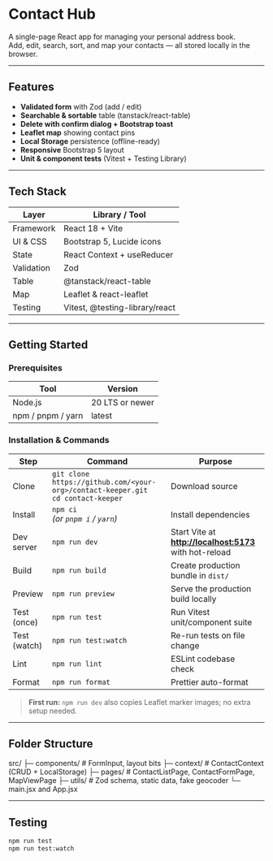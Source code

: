 # Contact Hub 

A single-page React app for managing your personal address book.  
Add, edit, search, sort, and map your contacts — all stored locally in the browser.

---

## Features

- **Validated form** with Zod (add / edit)  
- **Searchable & sortable** table (tanstack/react-table)  
- **Delete with confirm dialog + Bootstrap toast**  
- **Leaflet map** showing contact pins  
- **Local Storage** persistence (offline-ready)  
- **Responsive** Bootstrap 5 layout  
- **Unit & component tests** (Vitest + Testing Library)

---

## Tech Stack

| Layer | Library / Tool |
|-------|----------------|
| Framework | React 18 + Vite |
| UI & CSS | Bootstrap 5, Lucide icons |
| State | React Context + useReducer |
| Validation | Zod |
| Table | @tanstack/react-table |
| Map | Leaflet & react-leaflet |
| Testing | Vitest, @testing-library/react |

---

## Getting Started

### Prerequisites

| Tool | Version |
|------|---------|
| Node.js | 20 LTS or newer |
| npm / pnpm / yarn | latest |

### Installation & Commands

| Step | Command | Purpose |
|------|---------|---------|
| Clone | `git clone https://github.com/<your-org>/contact-keeper.git`<br>`cd contact-keeper` | Download source |
| Install | `npm ci` <br>*(or `pnpm i` / `yarn`)* | Install dependencies |
| Dev server | `npm run dev` | Start Vite at **<http://localhost:5173>** with hot-reload |
| Build | `npm run build` | Create production bundle in `dist/` |
| Preview | `npm run preview` | Serve the production build locally |
| Test (once) | `npm run test` | Run Vitest unit/component suite |
| Test (watch) | `npm run test:watch` | Re-run tests on file change |
| Lint | `npm run lint` | ESLint codebase check |
| Format | `npm run format` | Prettier auto-format |

> **First run:** `npm run dev` also copies Leaflet marker images; no extra setup needed.

---

## Folder Structure

src/
├─ components/ # FormInput, layout bits
├─ context/ # ContactContext (CRUD + LocalStorage)
├─ pages/ # ContactListPage, ContactFormPage, MapViewPage
├─ utils/ # Zod schema, static data, fake geocoder
└─ main.jsx and App.jsx 

---

## Testing

```bash
npm run test         
npm run test:watch  
